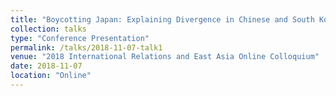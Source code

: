 ```yaml
---
title: "Boycotting Japan: Explaining Divergence in Chinese and South Korean Economic Backlash"
collection: talks
type: "Conference Presentation"
permalink: /talks/2018-11-07-talk1
venue: "2018 International Relations and East Asia Online Colloquium"
date: 2018-11-07
location: "Online"
---
```

